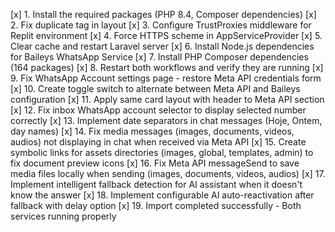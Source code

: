 [x] 1. Install the required packages (PHP 8.4, Composer dependencies)
[x] 2. Fix duplicate </body> tag in layout
[x] 3. Configure TrustProxies middleware for Replit environment
[x] 4. Force HTTPS scheme in AppServiceProvider
[x] 5. Clear cache and restart Laravel server
[x] 6. Install Node.js dependencies for Baileys WhatsApp Service
[x] 7. Install PHP Composer dependencies (164 packages)
[x] 8. Restart both workflows and verify they are running
[x] 9. Fix WhatsApp Account settings page - restore Meta API credentials form
[x] 10. Create toggle switch to alternate between Meta API and Baileys configuration
[x] 11. Apply same card layout with header to Meta API section
[x] 12. Fix inbox WhatsApp account selector to display selected number correctly
[x] 13. Implement date separators in chat messages (Hoje, Ontem, day names)
[x] 14. Fix media messages (images, documents, videos, audios) not displaying in chat when received via Meta API
[x] 15. Create symbolic links for assets directories (images, global, templates, admin) to fix document preview icons
[x] 16. Fix Meta API messageSend to save media files locally when sending (images, documents, videos, audios)
[x] 17. Implement intelligent fallback detection for AI assistant when it doesn't know the answer
[x] 18. Implement configurable AI auto-reactivation after fallback with delay option
[x] 19. Import completed successfully - Both services running properly